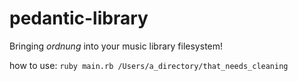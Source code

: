 # pedantic-library

Bringing _ordnung_ into your music library filesystem!

how to use:
`ruby main.rb /Users/a_directory/that_needs_cleaning`

